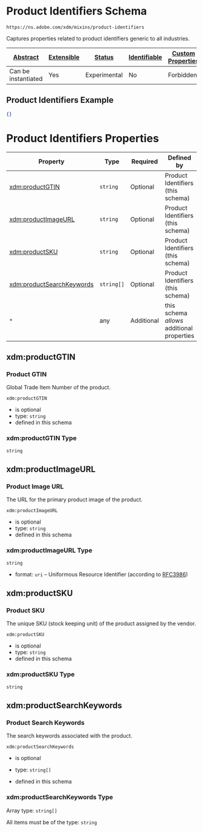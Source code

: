 
# Product Identifiers Schema

```
https://ns.adobe.com/xdm/mixins/product-identifiers
```

Captures properties related to product identifiers generic to all industries.

| [Abstract](../../../abstract.md) | [Extensible](../../../extensions.md) | [Status](../../../status.md) | [Identifiable](../../../id.md) | [Custom Properties](../../../extensions.md) | [Additional Properties](../../../extensions.md) | Defined In |
|----------------------------------|--------------------------------------|------------------------------|--------------------------------|---------------------------------------------|-------------------------------------------------|------------|
| Can be instantiated | Yes | Experimental | No | Forbidden | Permitted | [fieldgroups/product/product-identifiers.schema.json](fieldgroups/product/product-identifiers.schema.json) |

## Product Identifiers Example
```json
{}
```

# Product Identifiers Properties

| Property | Type | Required | Defined by |
|----------|------|----------|------------|
| [xdm:productGTIN](#xdmproductgtin) | `string` | Optional | Product Identifiers (this schema) |
| [xdm:productImageURL](#xdmproductimageurl) | `string` | Optional | Product Identifiers (this schema) |
| [xdm:productSKU](#xdmproductsku) | `string` | Optional | Product Identifiers (this schema) |
| [xdm:productSearchKeywords](#xdmproductsearchkeywords) | `string[]` | Optional | Product Identifiers (this schema) |
| `*` | any | Additional | this schema *allows* additional properties |

## xdm:productGTIN
### Product GTIN

Global Trade Item Number of the product.

`xdm:productGTIN`
* is optional
* type: `string`
* defined in this schema

### xdm:productGTIN Type


`string`






## xdm:productImageURL
### Product Image URL

The URL for the primary product image of the product.

`xdm:productImageURL`
* is optional
* type: `string`
* defined in this schema

### xdm:productImageURL Type


`string`
* format: `uri` – Uniformous Resource Identifier (according to [RFC3986](http://tools.ietf.org/html/rfc3986))






## xdm:productSKU
### Product SKU

The unique SKU (stock keeping unit) of the product assigned by the vendor.

`xdm:productSKU`
* is optional
* type: `string`
* defined in this schema

### xdm:productSKU Type


`string`






## xdm:productSearchKeywords
### Product Search Keywords

The search keywords associated with the product.

`xdm:productSearchKeywords`
* is optional
* type: `string[]`

* defined in this schema

### xdm:productSearchKeywords Type


Array type: `string[]`

All items must be of the type:
`string`








